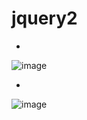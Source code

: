# jquery2

-
![image](https://user-images.githubusercontent.com/54789601/113670927-a802b800-96f0-11eb-8237-86220c63ecb9.png)


-
![image](https://user-images.githubusercontent.com/54789601/113670936-aa651200-96f0-11eb-9ba1-596a1db47cbb.png)
